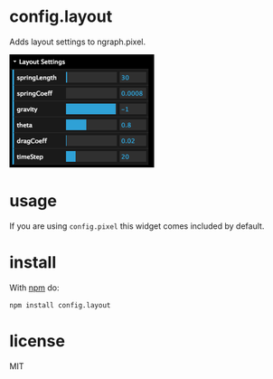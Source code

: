 # config.layout

Adds layout settings to ngraph.pixel.

![Layout configuration UI](https://raw.githubusercontent.com/anvaka/config.layout/master/demo.png)

# usage

If you are using `config.pixel` this widget comes included by default.

# install

With [npm](https://npmjs.org) do:

```
npm install config.layout
```

# license

MIT
